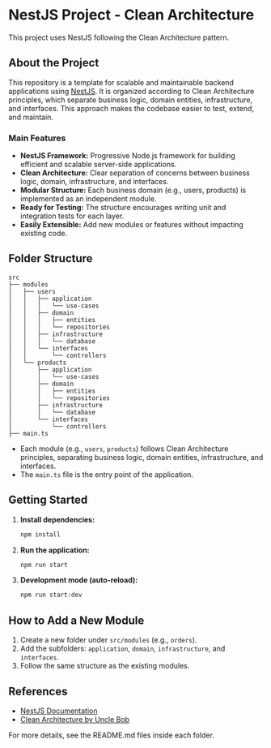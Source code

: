 # NestJS Project - Clean Architecture

This project uses NestJS following the Clean Architecture pattern.

## About the Project

This repository is a template for scalable and maintainable backend applications using [NestJS](https://nestjs.com/). It is organized according to Clean Architecture principles, which separate business logic, domain entities, infrastructure, and interfaces. This approach makes the codebase easier to test, extend, and maintain.

### Main Features

- **NestJS Framework:** Progressive Node.js framework for building efficient and scalable server-side applications.
- **Clean Architecture:** Clear separation of concerns between business logic, domain, infrastructure, and interfaces.
- **Modular Structure:** Each business domain (e.g., users, products) is implemented as an independent module.
- **Ready for Testing:** The structure encourages writing unit and integration tests for each layer.
- **Easily Extensible:** Add new modules or features without impacting existing code.

## Folder Structure

```
src
├── modules
│   ├── users
│   │   ├── application
│   │   │   └── use-cases
│   │   ├── domain
│   │   │   ├── entities
│   │   │   └── repositories
│   │   ├── infrastructure
│   │   │   └── database
│   │   └── interfaces
│   │       └── controllers
│   └── products
│       ├── application
│       │   └── use-cases
│       ├── domain
│       │   ├── entities
│       │   └── repositories
│       ├── infrastructure
│       │   └── database
│       └── interfaces
│           └── controllers
├── main.ts
```

- Each module (e.g., `users`, `products`) follows Clean Architecture principles, separating business logic, domain entities, infrastructure, and interfaces.
- The `main.ts` file is the entry point of the application.

## Getting Started

1. **Install dependencies:**
   ```bash
   npm install
   ```
2. **Run the application:**
   ```bash
   npm run start
   ```
3. **Development mode (auto-reload):**
   ```bash
   npm run start:dev
   ```

## How to Add a New Module

1. Create a new folder under `src/modules` (e.g., `orders`).
2. Add the subfolders: `application`, `domain`, `infrastructure`, and `interfaces`.
3. Follow the same structure as the existing modules.

## References

- [NestJS Documentation](https://docs.nestjs.com/)
- [Clean Architecture by Uncle Bob](https://8thlight.com/blog/uncle-bob/2012/08/13/the-clean-architecture.html)

For more details, see the README.md files inside each folder.
